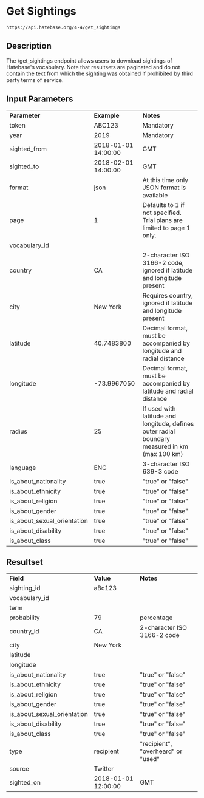 # Get Sightings

~~~
https://api.hatebase.org/4-4/get_sightings
~~~

## Description

The /get_sightings endpoint allows users to download sightings of Hatebase's vocabulary. Note that resultsets are paginated and do not contain the text from which the sighting was obtained if prohibited by third party terms of service.

## Input Parameters

<table>
  <tr>
    <td><b>Parameter</b></td>
    <td><b>Example</b></td>
    <td><b><b>Notes</b></b></td>
  </tr>
  <tr>
    <td>token</td>
    <td>ABC123</td>
    <td>Mandatory</td>
  </tr>
  <tr>
    <td>year</td>
    <td>2019</td>
    <td>Mandatory</td>
  </tr>
  <tr>
    <td>sighted_from</td>
    <td>2018-01-01 14:00:00</td>
    <td>GMT</td>
  </tr>
  <tr>
    <td>sighted_to</td>
    <td>2018-02-01 14:00:00</td>
    <td>GMT</td>
  </tr>
  <tr>
    <td>format</td>
    <td>json</td>
    <td>At this time only JSON format is available</td>
  </tr>
  <tr>
    <td>page</td>
    <td>1</td>
    <td>Defaults to 1 if not specified. Trial plans are limited to page 1 only.</td>
  </tr>
  <tr>
    <td>vocabulary_id</td>
    <td></td>
    <td></td>
  </tr>
  <tr>
    <td>country</td>
    <td>CA</td>
    <td>2-character ISO 3166-2 code, ignored if latitude and longitude present</td>
  </tr>
  <tr>
    <td>city</td>
    <td>New York</td>
    <td>Requires country, ignored if latitude and longitude present</td>
  </tr>
  <tr>
    <td>latitude</td>
    <td>40.7483800</td>
    <td>Decimal format, must be accompanied by longitude and radial distance</td>
  </tr>
  <tr>
    <td>longitude</td>
    <td>-73.9967050</td>
    <td>Decimal format, must be accompanied by latitude and radial distance</td>
  </tr>
  <tr>
    <td>radius</td>
    <td>25</td>
    <td>If used with latitude and longitude, defines outer radial boundary measured in km (max 100 km)</td>
  </tr>
  <tr>
    <td>language</td>
    <td>ENG</td>
    <td>3-character ISO 639-3 code</td>
  </tr>
  <tr>
    <td>is_about_nationality</td>
    <td>true</td>
    <td>"true" or "false"</td>
  </tr>
  <tr>
    <td>is_about_ethnicity</td>
    <td>true</td>
    <td>"true" or "false"</td>
  </tr>
  <tr>
    <td>is_about_religion</td>
    <td>true</td>
    <td>"true" or "false"</td>
  </tr>
  <tr>
    <td>is_about_gender</td>
    <td>true</td>
    <td>"true" or "false"</td>
  </tr>
  <tr>
    <td>is_about_sexual_orientation</td>
    <td>true</td>
    <td>"true" or "false"</td>
  </tr>
  <tr>
    <td>is_about_disability</td>
    <td>true</td>
    <td>"true" or "false"</td>
  </tr>
  <tr>
    <td>is_about_class</td>
    <td>true</td>
    <td>"true" or "false"</td>
  </tr>
</table>

## Resultset

<table>
  <tr>
    <td><b>Field</b></td>
    <td><b>Value</b></td>
    <td><b><b>Notes</b></b></td>
  </tr>
  <tr>
    <td>sighting_id</td>
    <td>aBc123</td>
    <td></td>
  </tr>
  <tr>
    <td>vocabulary_id</td>
    <td></td>
    <td></td>
  </tr>
  <tr>
    <td>term</td>
    <td></td>
    <td></td>
  </tr>
  <tr>
    <td>probability</td>
    <td>79</td>
    <td>percentage</td>
  </tr>
  <tr>
    <td>country_id</td>
    <td>CA</td>
    <td>2-character ISO 3166-2 code</td>
  </tr>
  <tr>
    <td>city</td>
    <td>New York</td>
    <td></td>
  </tr>
  <tr>
    <td>latitude</td>
    <td></td>
    <td></td>
  </tr>
  <tr>
    <td>longitude</td>
    <td></td>
    <td></td>
  </tr>
  <tr>
    <td>is_about_nationality</td>
    <td>true</td>
    <td>"true" or "false"</td>
  </tr>
  <tr>
    <td>is_about_ethnicity</td>
    <td>true</td>
    <td>"true" or "false"</td>
  </tr>
  <tr>
    <td>is_about_religion</td>
    <td>true</td>
    <td>"true" or "false"</td>
  </tr>
  <tr>
    <td>is_about_gender</td>
    <td>true</td>
    <td>"true" or "false"</td>
  </tr>
  <tr>
    <td>is_about_sexual_orientation</td>
    <td>true</td>
    <td>"true" or "false"</td>
  </tr>
  <tr>
    <td>is_about_disability</td>
    <td>true</td>
    <td>"true" or "false"</td>
  </tr>
  <tr>
    <td>is_about_class</td>
    <td>true</td>
    <td>"true" or "false"</td>
  </tr>
  <tr>
    <td>type</td>
    <td>recipient</td>
    <td>"recipient", "overheard" or "used"</td>
  </tr>
  <tr>
    <td>source</td>
    <td>Twitter</td>
    <td></td>
  </tr>
  <tr>
    <td>sighted_on</td>
    <td>2018-01-01 12:00:00</td>
    <td>GMT</td>
  </tr>
</table>
